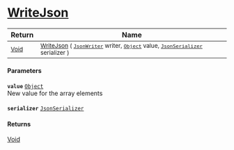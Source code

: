 # [WriteJson](./DistanceFunctionJsonConverter-100664155.md)



| Return | Name | 
| --- | --- | 
| <sub>[Void](https://docs.microsoft.com/en-us/dotnet/api/System.Void)</sub>| <sub>[WriteJson](./DistanceFunctionJsonConverter-100664155.md) ( [`JsonWriter`](./DistanceFunctionJsonConverter-100664155.md) writer, [`Object`](https://docs.microsoft.com/en-us/dotnet/api/System.Object) value, [`JsonSerializer`](./DistanceFunctionJsonConverter-100664155.md) serializer )</sub>| <br>


#### Parameters
**`value`**  [`Object`](https://docs.microsoft.com/en-us/dotnet/api/System.Object)<br>New value for the array elements<br><br>**`serializer`**  [`JsonSerializer`](./DistanceFunctionJsonConverter-100664155.md)<br>
#### Returns
[Void](https://docs.microsoft.com/en-us/dotnet/api/System.Void)
